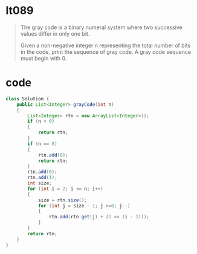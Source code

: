 # lt089
>The gray code is a binary numeral system where two successive values differ in only one bit.
>
>Given a non-negative integer n representing the total number of bits in the code, print the sequence of gray code. A gray code sequence must begin with 0.

# code
```Java
class Solution {
    public List<Integer> grayCode(int n) 
    {
        List<Integer> rtn = new ArrayList<Integer>();
        if (n < 0) 
        {
            return rtn;
        }
        if (n == 0) 
        {
            rtn.add(0);
            return rtn;
        }
        rtn.add(0);
        rtn.add(1);
        int size;
        for (int i = 2; i <= n; i++) 
        {
            size = rtn.size();
            for (int j = size - 1; j >=0; j--) 
            {
                rtn.add(rtn.get(j) + (1 << (i - 1)));
            }
        }
        return rtn;
    }
}
```